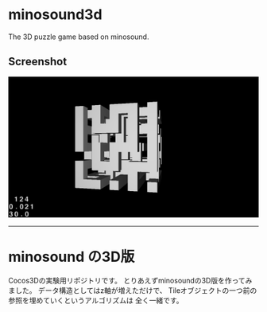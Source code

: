 minosound3d
================================

The 3D puzzle game based on minosound.

## Screenshot
![screenshot](https://github.com/ymizushi/minosound3d/blob/master/screenshot.png?raw=true)

--------------------------------

minosound の3D版
================================

Cocos3Dの実験用リポジトリです。
とりあえずminosoundの3D版を作ってみました。
データ構造としてはz軸が増えただけで、
Tileオブジェクトの一つ前の参照を埋めていくというアルゴリズムは
全く一緒です。

